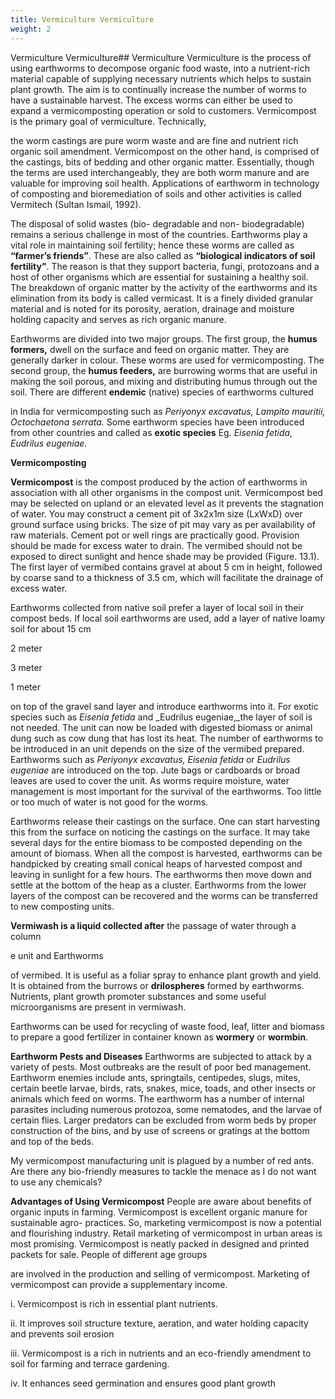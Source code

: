 ```yaml
---
title: Vermiculture Vermiculture
weight: 2
---
```


Vermiculture Vermiculture## Vermiculture Vermiculture
 is the process of using earthworms to decompose organic food waste, into a nutrient-rich material capable of supplying necessary nutrients which helps to sustain plant growth. The aim is to continually increase the number of worms to have a sustainable harvest. The excess worms can either be used to expand a vermicomposting operation or sold to customers. Vermicompost is the primary goal of vermiculture. Technically,  

the worm castings are pure worm waste and are fine and nutrient rich organic soil amendment. Vermicompost on the other hand, is comprised of the castings, bits of bedding and other organic matter. Essentially, though the terms are used interchangeably, they are both worm manure and are valuable for improving soil health. Applications of earthworm in technology of composting and bioremediation of soils and other activities is called Vermitech (Sultan Ismail, 1992).

The disposal of solid wastes (bio- degradable and non- biodegradable) remains a serious challenge in most of the countries. Earthworms play a vital role in maintaining soil fertility; hence these worms are called as **“farmer’s friends”**. These are also called as **“biological indicators of soil fertility”**. The reason is that they support bacteria, fungi, protozoans and a host of other organisms which are essential for sustaining a healthy soil. The breakdown of organic matter by the activity of the earthworms and its elimination from its body is called vermicast. It is a finely divided granular material and is noted for its porosity, aeration, drainage and moisture holding capacity and serves as rich organic manure.

Earthworms are divided into two major groups. The first group, the **humus formers,** dwell on the surface and feed on organic matter. They are generally darker in colour. These worms are used for vermicomposting. The second group, the **humus feeders,** are burrowing worms that are useful in making the soil porous, and mixing and distributing humus through out the soil. There are different **endemic** (native) species of earthworms cultured




  

in India for vermicomposting such as _Periyonyx excavatus, Lampito mauritii, Octochaetona serrata._ Some earthworm species have been introduced from other countries and called as **exotic species** Eg. _Eisenia fetida, Eudrilus eugeniae._

**Vermicomposting**

**Vermicompost** is the compost produced by the action of earthworms in association with all other organisms in the compost unit. Vermicompost bed may be selected on upland or an elevated level as it prevents the stagnation of water. You may construct a cement pit of 3x2x1m size (LxWxD) over ground surface using bricks. The size of pit may vary as per availability of raw materials. Cement pot or well rings are practically good. Provision should be made for excess water to drain. The vermibed should not be exposed to direct sunlight and hence shade may be provided (Figure. 13.1). The first layer of vermibed contains gravel at about 5 cm in height, followed by coarse sand to a thickness of 3.5 cm, which will facilitate the drainage of excess water.

Earthworms collected from native soil prefer a layer of local soil in their compost beds. If local soil earthworms are used, add a layer of native loamy soil for about 15 cm

2 meter

3 meter

1 meter




on top of the gravel sand layer and introduce earthworms into it. For exotic species such as _Eisenia fetida_ and _Eudrilus eugeniae,_the layer of soil is not needed. The unit can now be loaded with digested biomass or animal dung such as cow dung that has lost its heat. The number of earthworms to be introduced in an unit depends on the size of the vermibed prepared. Earthworms such as _Periyonyx excavatus, Eisenia fetida_ or _Eudrilus eugeniae_ are introduced on the top. Jute bags or cardboards or broad leaves are used to cover the unit. As worms require moisture, water management is most important for the survival of the earthworms. Too little or too much of water is not good for the worms.

Earthworms release their castings on the surface. One can start harvesting this from the surface on noticing the castings on the surface. It may take several days for the entire biomass to be composted depending on the amount of biomass. When all the compost is harvested, earthworms can be handpicked by creating small conical heaps of harvested compost and leaving in sunlight for a few hours. The earthworms then move down and settle at the bottom of the heap as a cluster. Earthworms from the lower layers of the compost can be recovered and the worms can be transferred to new composting units.

**Vermiwash is a liquid collected after** the passage of water through a column

e unit and Earthworms




  

of vermibed. It is useful as a foliar spray to enhance plant growth and yield. It is obtained from the burrows or **drilospheres** formed by earthworms. Nutrients, plant growth promoter substances and some useful microorganisms are present in vermiwash.

Earthworms can be used for recycling of waste food, leaf, litter and biomass to prepare a good fertilizer in container known as **wormery** or **wormbin**.

**Earthworm Pests and Diseases** Earthworms are subjected to attack by a variety of pests. Most outbreaks are the result of poor bed management. Earthworm enemies include ants, springtails, centipedes, slugs, mites, certain beetle larvae, birds, rats, snakes, mice, toads, and other insects or animals which feed on worms. The earthworm has a number of internal parasites including numerous protozoa, some nematodes, and the larvae of certain flies. Larger predators can be excluded from worm beds by proper construction of the bins, and by use of screens or gratings at the bottom and top of the beds.

My vermicompost manufacturing unit is plagued by a number of red ants. Are there any bio-friendly measures to tackle the menace as I do not want to use any chemicals?

**Advantages of Using Vermicompost** People are aware about benefits of organic inputs in farming. Vermicompost is excellent organic manure for sustainable agro- practices. So, marketing vermicompost is now a potential and flourishing industry. Retail marketing of vermicompost in urban areas is most promising. Vermicompost is neatly packed in designed and printed packets for sale. People of different age groups  

are involved in the production and selling of vermicompost. Marketing of vermicompost can provide a supplementary income.

i. Vermicompost is rich in essential plant nutrients.

ii. It improves soil structure texture, aeration, and water holding capacity and prevents soil erosion

iii. Vermicompost is a rich in nutrients and an eco-friendly amendment to soil for farming and terrace gardening.

iv. It enhances seed germination and ensures good plant growth

